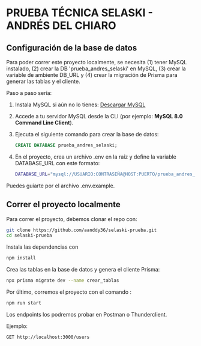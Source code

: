 # PRUEBA TÉCNICA SELASKI - ANDRÉS DEL CHIARO

## Configuración de la base de datos

Para poder correr este proyecto localmente, se necesita (1) tener MySQL instalado, (2) crear la DB 'prueba_andres_selaski' en MySQL, (3) crear la variable de ambiente DB_URL y (4) crear la migración de Prisma para generar las tablas y el cliente.

Paso a paso sería:

1. Instala MySQL si aún no lo tienes: [Descargar MySQL](https://www.mysql.com/downloads/)
2. Accede a tu servidor MySQL desde la CLI (por ejemplo: **MySQL 8.0 Command Line Client**).
3. Ejecuta el siguiente comando para crear la base de datos:

   ```sql
   CREATE DATABASE prueba_andres_selaski;
   ```

4. En el proyecto, crea un archivo .env en la raíz y define la variable DATABASE_URL con este formato:

   ```bash
   DATABASE_URL="mysql://USUARIO:CONTRASEÑA@HOST:PUERTO/prueba_andres_selaski"
   ```

Puedes guiarte por el archivo .env.example.

## Correr el proyecto localmente

Para correr el proyecto, debemos clonar el repo con:

```bash
git clone https://github.com/aanddy36/selaski-prueba.git
cd selaski-prueba
```

Instala las dependencias con

```bash
npm install
```

Crea las tablas en la base de datos y genera el cliente Prisma:

```bash
npx prisma migrate dev --name crear_tablas
```

Por último, corremos el proyecto con el comando :

```bash
npm run start
```

Los endpoints los podremos probar en Postman o Thunderclient.

Ejemplo:

```bash
GET http://localhost:3000/users
```